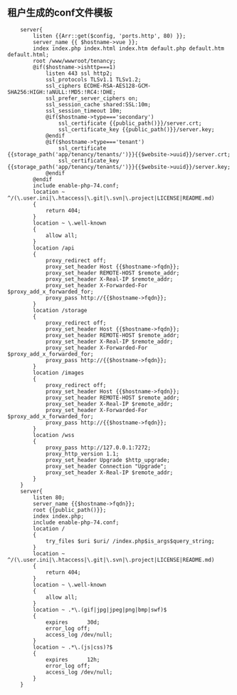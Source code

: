 ## 租户生成的conf文件模板
        server{
            listen {{Arr::get($config, 'ports.http', 80) }};
            server_name {{ $hostname->vue }};
            index index.php index.html index.htm default.php default.htm default.html;
            root /www/wwwroot/tenancy;
            @if($hostname->ishttp===1)
                listen 443 ssl http2;
                ssl_protocols TLSv1.1 TLSv1.2;
                ssl_ciphers ECDHE-RSA-AES128-GCM-SHA256:HIGH:!aNULL:!MD5:!RC4:!DHE;
                ssl_prefer_server_ciphers on;
                ssl_session_cache shared:SSL:10m;
                ssl_session_timeout 10m;
                @if($hostname->type==='secondary')
                    ssl_certificate {{public_path()}}/server.crt;
                    ssl_certificate_key {{public_path()}}/server.key;
                @endif
                @if($hostname->type==='tenant')
                    ssl_certificate {{storage_path('app/tenancy/tenants/')}}{{$website->uuid}}/server.crt;
                    ssl_certificate_key {{storage_path('app/tenancy/tenants/')}}{{$website->uuid}}/server.key;
                @endif
            @endif
            include enable-php-74.conf;
            location ~ ^/(\.user.ini|\.htaccess|\.git|\.svn|\.project|LICENSE|README.md)
            {
                return 404;
            }
            location ~ \.well-known
            {
                allow all;
            }
            location /api
            {
                proxy_redirect off;
                proxy_set_header Host {{$hostname->fqdn}};
                proxy_set_header REMOTE-HOST $remote_addr;
                proxy_set_header X-Real-IP $remote_addr;
                proxy_set_header X-Forwarded-For $proxy_add_x_forwarded_for;
                proxy_pass http://{{$hostname->fqdn}};
            }
            location /storage
            {
                proxy_redirect off;
                proxy_set_header Host {{$hostname->fqdn}};
                proxy_set_header REMOTE-HOST $remote_addr;
                proxy_set_header X-Real-IP $remote_addr;
                proxy_set_header X-Forwarded-For $proxy_add_x_forwarded_for;
                proxy_pass http://{{$hostname->fqdn}};
            }
            location /images
            {
                proxy_redirect off;
                proxy_set_header Host {{$hostname->fqdn}};
                proxy_set_header REMOTE-HOST $remote_addr;
                proxy_set_header X-Real-IP $remote_addr;
                proxy_set_header X-Forwarded-For $proxy_add_x_forwarded_for;
                proxy_pass http://{{$hostname->fqdn}};
            }
            location /wss
            {
                proxy_pass http://127.0.0.1:7272;
                proxy_http_version 1.1;
                proxy_set_header Upgrade $http_upgrade;
                proxy_set_header Connection "Upgrade";
                proxy_set_header X-Real-IP $remote_addr;
            }
        }
        server{
            listen 80;
            server_name {{$hostname->fqdn}};
            root {{public_path()}};
            index index.php;
            include enable-php-74.conf;
            location /
            {
                try_files $uri $uri/ /index.php$is_args$query_string;
            }
            location ~ ^/(\.user.ini|\.htaccess|\.git|\.svn|\.project|LICENSE|README.md)
            {
                return 404;
            }
            location ~ \.well-known
            {
                allow all;
            }
            location ~ .*\.(gif|jpg|jpeg|png|bmp|swf)$
            {
                expires      30d;
                error_log off;
                access_log /dev/null;
            }
            location ~ .*\.(js|css)?$
            {
                expires      12h;
                error_log off;
                access_log /dev/null;
            }
        }
